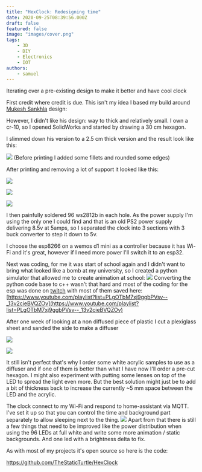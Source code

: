 ```yaml
---
title: "HexClock: Redesigning time"
date: 2020-09-25T08:39:56.000Z
draft: false
featured: false
image: "images/cover.png"
tags:
    - 3D
    - DIY
    - Electronics
    - IOT
authors:
    - samuel
---
```


Iterating over a pre-existing design to make it better and have cool clock 

<!--more-->


First credit where credit is due. This isn't my idea I based my build around [Mukesh Sankhla](https://www.youtube.com/channel/UCFYguRGMmGpH493PDX5WmBA) design:

However, I didn't like his design: way to thick and relatively small. I own a cr-10, so I opened SolidWorks and started by drawing a 30 cm hexagon.

I slimmed down his version to a 2.5 cm thick version and the result look like this:

![](https://data.thestaticturtle.fr/blog/2020/09/unknown.png)
(Before printing I added some fillets and rounded some edges)

After printing and removing a lot of support it looked like this:

![](https://data.thestaticturtle.fr/blog/2020/09/20200906_132520.jpg)

![](https://data.thestaticturtle.fr/blog/2020/09/IMG_20200906_123628.jpg)

![](https://data.thestaticturtle.fr/blog/2020/09/IMG_20200906_123632.jpg)

I then painfully soldered 96 ws2812b in each hole. As the power supply I'm using the only one I could find and that is an old PS2 power supply delivering 8.5v at 5amps, so I separated the clock into 3 sections with 3 buck converter to step it down to 5v.

I choose the esp8266 on a wemos d1 mini as a controller because it has Wi-Fi and it's great, however if I need more power I'll switch it to an esp32.

Next was coding, for me it was start of school again and I didn't want to bring what looked like a bomb at my university, so I created a python simulator that allowed me to create animation at school:
![](https://data.thestaticturtle.fr/blog/2020/09/Screenshot_20200908_134225.png)
Converting the python code base to c++ wasn't that hard and most of the coding for the esp was done on [twitch](https://www.twitch.tv/thestaticturtle) with most of them saved here: [https://www.youtube.com/playlist?list=PLgOTbM7xj9ggbPVsv--_13v2cieBVQZOv](https://www.youtube.com/playlist?list=PLgOTbM7xj9ggbPVsv--_13v2cieBVQZOv)

After one week of looking at a non diffused piece of plastic I cut a plexiglass sheet and sanded the side to make a diffuser

![](https://data.thestaticturtle.fr/blog/2020/09/IMG_20200907_203913-1.jpg)

![](https://data.thestaticturtle.fr/blog/2020/09/video.png)

It still isn't perfect that's why I order some white acrylic samples to use as a diffuser and if one of them is better than what I have now I'll order a pre-cut hexagon. I might also experiment with putting some lenses on top of the LED to spread the light even more. But the best solution might just be to add a bit of thickness back to increase the currently ~5 mm space between the LED and the acrylic.

The clock connect to my Wi-Fi and respond to home-assistant via MQTT. I've set it up so that you can control the time and background part separately to allow sleeping next to the thing.
![](https://data.thestaticturtle.fr/blog/2020/09/Screenshot_20200915_223139.png)
Apart from that there is still a few things that need to be improved like the power distribution when using the 96 LEDs at full white and write some more animation / static backgrounds. And one led with a brightness delta to fix.

As with most of my projects it's open source so here is the code: 

https://github.com/TheStaticTurtle/HexClock
